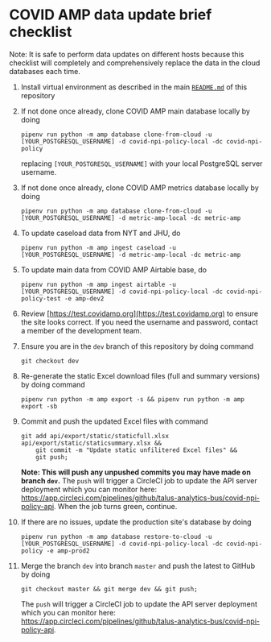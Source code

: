 # COVID AMP data update brief checklist
Note: It is safe to perform data updates on different hosts because this checklist will completely and comprehensively replace the data in the cloud databases each time.

1. Install virtual environment as described in the main [`README.md`](./README.md) of this repository

1. If not done once already, clone COVID AMP main database locally by doing
    ```
    pipenv run python -m amp database clone-from-cloud -u [YOUR_POSTGRESQL_USERNAME] -d covid-npi-policy-local -dc covid-npi-policy
    ```
    replacing `[YOUR_POSTGRESQL_USERNAME]` with your local PostgreSQL server username.

1. If not done once already, clone COVID AMP metrics database locally by doing
    ```
    pipenv run python -m amp database clone-from-cloud -u [YOUR_POSTGRESQL_USERNAME] -d metric-amp-local -dc metric-amp
    ```

1. To update caseload data from NYT and JHU, do
    ```
    pipenv run python -m amp ingest caseload -u [YOUR_POSTGRESQL_USERNAME] -d metric-amp-local -dc metric-amp
    ```

1. To update main data from COVID AMP Airtable base, do 
    ```
    pipenv run python -m amp ingest airtable -u [YOUR_POSTGRESQL_USERNAME] -d covid-npi-policy-local -dc covid-npi-policy-test -e amp-dev2
    ```

1. Review [https://test.covidamp.org](https://test.covidamp.org) to ensure the site looks correct. If you need the username and password, contact a member of the development team.

1. Ensure you are in the `dev` branch of this repository by doing command
    ```
    git checkout dev
    ```

1. Re-generate the static Excel download files (full and summary versions) by doing command
    ```
    pipenv run python -m amp export -s && pipenv run python -m amp export -sb
    ```

1. Commit and push the updated Excel files with command
    ```
    git add api/export/static/staticfull.xlsx api/export/static/staticsummary.xlsx &&
        git commit -m "Update static unfilitered Excel files" &&
        git push;
    ```
    **Note: This will push any unpushed commits you may have made on branch `dev`.**
    The `push` will trigger a CircleCI job to update the API server deployment which you can monitor here: https://app.circleci.com/pipelines/github/talus-analytics-bus/covid-npi-policy-api. When the job turns green, continue.
1. If there are no issues, update the production site's database by doing
    ```
    pipenv run python -m amp database restore-to-cloud -u [YOUR_POSTGRESQL_USERNAME] -d covid-npi-policy-local -dc covid-npi-policy -e amp-prod2
    ```

1. Merge the branch `dev` into branch `master` and push the latest to GitHub by doing
    ```
    git checkout master && git merge dev && git push;
    ```
    The `push` will trigger a CircleCI job to update the API server deployment which you can monitor here: https://app.circleci.com/pipelines/github/talus-analytics-bus/covid-npi-policy-api.
